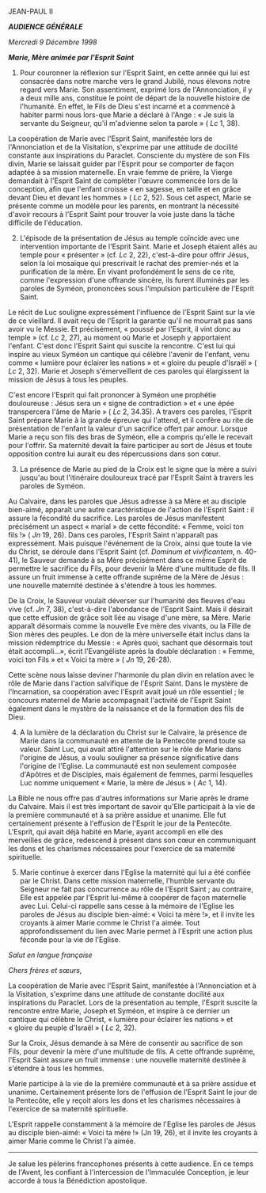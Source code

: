 JEAN-PAUL II

***AUDIENCE GÉNÉRALE***

*Mercredi 9 Décembre 1998*

***Marie, Mère animée par l'Esprit Saint***

1. Pour couronner la réflexion sur l'Esprit Saint, en cette année qui lui est consacrée dans notre marche vers le grand Jubilé, nous élevons notre regard vers Marie. Son assentiment, exprimé lors de l'Annonciation, il y a deux mille ans, constitue le point de départ de la nouvelle histoire de l'humanité. En effet, le Fils de Dieu s'est incarné et a commencé à habiter parmi nous lors-que Marie a déclaré à l'Ange : « Je suis la servante du Seigneur, qu'il m'advienne selon ta parole » ( *Lc* 1, 38).

La coopération de Marie avec l'Esprit Saint, manifestée lors de l'Annonciation et de la Visitation, s'exprime par une attitude de docilité constante aux inspirations du Paraclet. Consciente du mystère de son Fils divin, Marie se laissait guider par l'Esprit pour se comporter de façon adaptée à sa mission maternelle. En vraie femme de prière, la Vierge demandait à l'Esprit Saint de compléter l'œuvre commencée lors de la conception, afin que l'enfant croisse « en sagesse, en taille et en grâce devant Dieu et devant les hommes » ( *Lc* 2, 52). Sous cet aspect, Marie se présente comme un modèle pour les parents, en montrant la nécessité d'avoir recours à l'Esprit Saint pour trouver la voie juste dans la tâche difficile de l'éducation.

2. L'épisode de la présentation de Jésus au temple coïncide avec une intervention importante de l'Esprit Saint. Marie et Joseph étaient allés au temple pour « présenter » (cf. *Lc* 2, 22), c'est-à-dire pour offrir Jésus, selon la loi mosaïque qui prescrivait le rachat des premier-nés et la purification de la mère. En vivant profondément le sens de ce rite, comme l'expression d'une offrande sincère, ils furent illuminés par les paroles de Syméon, prononcées sous l'impulsion particulière de l'Esprit Saint.

Le récit de Luc souligne expressément l'influence de l'Esprit Saint sur la vie de ce vieillard. Il avait reçu de l'Esprit la garantie qu'il ne mourrait pas sans avoir vu le Messie. Et précisément, « poussé par l'Esprit, il vint donc au temple » (cf. *Lc* 2, 27), au moment où Marie et Joseph y apportaient l'enfant. C'est donc l'Esprit Saint qui suscite la rencontre. C'est lui qui inspire au vieux Syméon un cantique qui célèbre l'avenir de l'enfant, venu comme « lumière pour éclairer les nations » et « gloire du peuple d'Israël » ( *Lc* 2, 32). Marie et Joseph s'émerveillent de ces paroles qui élargissent la mission de Jésus à tous les peuples.

C'est encore l'Esprit qui fait prononcer à Syméon une prophétie douloureuse : Jésus sera un « signe de contradiction » et « une épée transpercera l'âme de Marie » ( *Lc* 2, 34.35). A travers ces paroles, l'Esprit Saint prépare Marie à la grande épreuve qui l'attend, et il confère au rite de présentation de l'enfant la valeur d'un sacrifice offert par amour. Lorsque Marie a reçu son fils des bras de Syméon, elle a compris qu'elle le recevait pour l'offrir. Sa maternité devait la faire participer au sort de Jésus et toute opposition contre lui aurait eu des répercussions dans son cœur.

3. La présence de Marie au pied de la Croix est le signe que la mère a suivi jusqu'au bout l'itinéraire douloureux tracé par l'Esprit Saint à travers les paroles de Syméon.

Au Calvaire, dans les paroles que Jésus adresse à sa Mère et au disciple bien-aimé, apparaît une autre caractéristique de l'action de l'Esprit Saint : il assure la fécondité du sacrifice. Les paroles de Jésus manifestent précisément un aspect « marial » de cette fécondité: « Femme, voici ton fils !» ( *Jn* 19, 26). Dans ces paroles, l'Esprit Saint n'apparaît pas expressément. Mais puisque l'événement de la Croix, ainsi que toute la vie du Christ, se déroule dans l'Esprit Saint (cf. *Dominum et vivificantem*, n. 40-41), le Sauveur demande à sa Mère précisément dans ce même Esprit de permettre le sacrifice du Fils, pour devenir la Mère d'une multitude de fils. Il assure un fruit immense à cette offrande suprême de la Mère de Jésus : une nouvelle maternité destinée à s'étendre à tous les hommes.

De la Croix, le Sauveur voulait déverser sur l'humanité des fleuves d'eau vive (cf. *Jn* 7, 38), c'est-à-dire l'abondance de l'Esprit Saint. Mais il désirait que cette effusion de grâce soit liée au visage d'une mère, sa Mère. Marie apparaît désormais comme la nouvelle Eve mère des vivants, ou la Fille de Sion mères des peuples. Le don de la mère universelle était inclus dans la mission rédemptrice du Messie : « Après quoi, sachant que désormais tout était accompli...», écrit l'Evangéliste après la double déclaration : « Femme, voici ton Fils » et « Voici ta mère » ( *Jn* 19, 26-28).

Cette scène nous laisse deviner l'harmonie du plan divin en relation avec le rôle de Marie dans l'action salvifique de l'Esprit Saint. Dans le mystère de l'Incarnation, sa coopération avec l'Esprit avait joué un rôle essentiel ; le concours maternel de Marie accompagnait l'activité de l'Esprit Saint également dans le mystère de la naissance et de la formation des fils de Dieu.

4. A la lumière de la déclaration du Christ sur le Calvaire, la présence de Marie dans la communauté en attente de la Pentecôte prend toute sa valeur. Saint Luc, qui avait attiré l'attention sur le rôle de Marie dans l'origine de Jésus, a voulu souligner sa présence significative dans l'origine de l'Eglise. La communauté est non seulement composée d'Apôtres et de Disciples, mais également de femmes, parmi lesquelles Luc nomme uniquement « Marie, la mère de Jésus » ( *Ac* 1, 14).

La Bible ne nous offre pas d'autres informations sur Marie après le drame du Calvaire. Mais il est très important de savoir qu'Elle participait à la vie de la première communauté et à sa prière assidue et unanime. Elle fut certainement présente à l'effusion de l'Esprit le jour de la Pentecôte. L'Esprit, qui avait déjà habité en Marie, ayant accompli en elle des merveilles de grâce, redescend à présent dans son cœur en communiquant les dons et les charismes nécessaires pour l'exercice de sa maternité spirituelle.

5. Marie continue à exercer dans l'Eglise la maternité qui lui a été confiée par le Christ. Dans cette mission maternelle, l'humble servante du Seigneur ne fait pas concurrence au rôle de l'Esprit Saint ; au contraire, Elle est appelée par l'Esprit lui-même à coopérer de façon maternelle avec Lui. Celui-ci rappelle sans cesse à la mémoire de l'Eglise les paroles de Jésus au disciple bien-aimé: « Voici ta mère !», et il invite les croyants à aimer Marie comme le Christ l'a aimée. Tout approfondissement du lien avec Marie permet à l'Esprit une action plus féconde pour la vie de l'Eglise.

*Salut en langue française*

*Chers frères et sœurs,*

La coopération de Marie avec l'Esprit Saint, manifestée à l'Annonciation et à la Visitation, s'exprime dans une attitude de constante docilité aux inspirations du Paraclet. Lors de la présentation au temple, l'Esprit suscite la rencontre entre Marie, Joseph et Syméon, et inspire à ce dernier un cantique qui célèbre le Christ, « lumière pour éclairer les nations » et « gloire du peuple d'Israël » ( *Lc* 2, 32).

Sur la Croix, Jésus demande à sa Mère de consentir au sacrifice de son Fils, pour devenir la mère d'une multitude de fils. A cette offrande suprême, l'Esprit Saint assure un fruit immense : une nouvelle maternité destinée à s'étendre à tous les hommes.

Marie participe à la vie de la première communauté et à sa prière assidue et unanime. Certainement présente lors de l'effusion de l'Esprit Saint le jour de la Pentecôte, elle y reçoit alors les dons et les charismes nécessaires à l'exercice de sa maternité spirituelle.

L'Esprit rappelle constamment à la mémoire de l'Eglise les paroles de Jésus au disciple bien-aimé: « Voici ta mère !» (Jn 19, 26), et il invite les croyants à aimer Marie comme le Christ l'a aimée.

* * *

Je salue les pèlerins francophones présents à cette audience. En ce temps de l'Avent, les confiant à l'intercession de l'Immaculée Conception, je leur accorde à tous la Bénédiction apostolique.